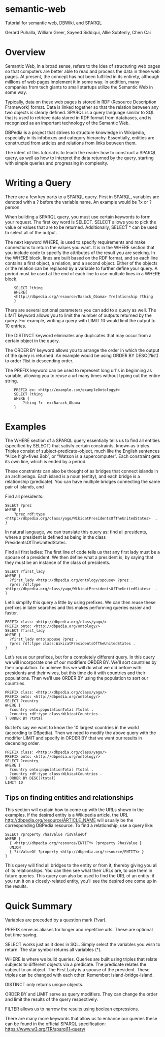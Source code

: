 # semantic-web

Tutorial for semantic web, DBWiki, and SPARQL

Gerard Puhalla,
William Greer,
Sayeed Siddiqui,
Allie Subtenly,
Chen Cai

# Overview

Semantic Web, in a broad sense, refers to the idea of structuring web pages so that computers are better able to read and process the data in these web pages. At present, the concept has not been fulfilled in its entirety, although millions of web pages implement it in some way. In addition, many companies from tech giants to small startups utilize the Semantic Web in some way.

Typically, data on these web pages is stored in RDF (Resource Description Framework) format. Data is linked together so that the relation between any two objects is clearly defined. SPARQL is a query language similar to SQL that is used to retrieve data stored in RDF format from databases, and is recognized as an important technology of the Semantic Web.

DBPedia is a project that strives to structure knowledge in Wikipedia, especially in its infoboxes and category hierarchy. Essentially, entities are constructed from articles and relations from links between them.

The intent of this tutorial is to teach the reader how to construct a SPARQL query, as well as how to interpret the data returned by the query, starting with simple queries and progressing in complexity. 

# Writing a Query

There are a few key parts to a SPARQL query. First in SPARQL, variables are denoted with a ? before the variable name. An example would be ?x or ?person. 

When building a SPARQL query, you must use certain keywords to form your request. The first key word is SELECT. SELECT allows you to pick the value or values that are to be returned. Additionally, SELECT \* can be used to select all of the output. 

The next keyword WHERE, is used to specify requirements and make connections to return the values you want. It is in the WHERE section that you include code to specify the attributes of the result you are seeking. In the WHERE block, lines are built based on the RDF format, and so each line contains a first object, a relation, and a second object. Either of the objects or the relation can be replaced by a variable to further define your query. A period must be used at the end of each line to use multiple lines in a WHERE block.
```		
	SELECT ?thing
	WHERE{
	<http://dbpedia.org/resource/Barack_Obama> ?relationship ?thing
	}
```	
There are several optional parameters you can add to a query as well.
The LIMIT keyword allows you to limit the number of outputs returned by the query. For example, writing a query with LIMIT 10 would limit the output to 10 entries.

The DISTINCT keyword eliminates any duplicates that may occur from a certain object in the query.

The ORDER BY keyword allows you to arrange the order in which the output of the query is returned. An example would be using ORDER BY DESC(?list) to order ?list in descending order.

The PREFIX keyword can be used to represent long url's in beginning as variable, allowing you to reuse a url many times without typing out the entire string.
```	    
	PREFIX ex: <http://example.com/exampleOntology#>
	SELECT ?thing
	WHERE {
	    ?thing ?x  ex:Barack_Obama
	}
```

# Examples  

The WHERE section of a SPARQL query essentially tells us to find all entities (specified by SELECT) that satisfy certain constraints, known as triples. Triples consist of subject-predicate-object, much like the English sentences “Alice high-fives Bob”, or “Watson is a supercomputer”. Each constraint gets its own line, which is ended by a period.

These constraints can also be thought of as bridges that connect islands in an archipelago. Each island is a noun (entity), and each bridge is a relationship (predicate). You can have multiple bridges connecting the same pair of islands, and 

Find all presidents:
    
    SELECT ?prez
    WHERE {
    	?prez rdf:type <http://dbpedia.org/class/yago/WikicatPresidentsOfTheUnitedStates>  . 
    }
    
In natural language, we can translate this query as: find all presidents, where a president is defined as being in the class PresidentsOfTheUnitedStates.

Find all first ladies:
The first line of code tells us that any first lady must be a spouse of a president. We then define what a president is, by saying that they must be an instance of the class of presidents.

    SELECT ?first_lady
    WHERE {
      ?first_lady <http://dbpedia.org/ontology/spouse> ?prez .
      ?prez rdf:type <http://dbpedia.org/class/yago/WikicatPresidentsOfTheUnitedStates>  . 
    }

Let’s simplify this query a little by using prefixes. We can then reuse these prefixes in later searches and this makes performing queries easier and faster.

    PREFIX class: <http://dbpedia.org/class/yago/>
    PREFIX onto: <http://dbpedia.org/ontology/>
    SELECT ?first_lady
    WHERE {
      ?first_lady onto:spouse ?prez .
      ?prez rdf:type class:WikicatPresidentsOfTheUnitedStates . 
    }

Let’s reuse our prefixes, but for a completely different query. In this query we will incorporate one of our modifiers ORDER BY. We’ll sort countries by their population. To achieve this we will do what we did before with presidents and their wives, but this time do it with countries and their populations. Then we’ll use ORDER BY using the population to sort our countries.

    PREFIX class: <http://dbpedia.org/class/yago/>
    PREFIX onto: <http://dbpedia.org/ontology/>
    SELECT ?country
    WHERE {
      ?country onto:populationTotal ?total .
      ?country rdf:type class:WikicatCountries . 
    } ORDER BY ?total

But let’s say we want to know the 10 largest countries in the world (according to DBpedia). Then we need to modify the above query with the modifier LIMIT and specify in ORDER BY that we want our results in decending order.

    PREFIX class: <http://dbpedia.org/class/yago/>
    PREFIX onto: <http://dbpedia.org/ontology/>
    SELECT ?country
    WHERE {
      ?country onto:populationTotal ?total .
      ?country rdf:type class:WikicatCountries . 
    } ORDER BY DESC(?total)
    LIMIT 10

## Tips on finding entities and relationships

This section will explain how to come up with the URLs shown in the examples. If the desired entity is a Wikipedia article, the URL <http://dbpedia.org/resource/ARTICLE_NAME> will usually be the corresponding DBPedia resource. To find a relationship, use a query like:

    SELECT ?property ?hasValue ?isValueOf
    WHERE {
      { <http://dbpedia.org/resource/ENTITY> ?property ?hasValue }
      UNION
      { ?isValueOf ?property <http://dbpedia.org/resource/ENTITY> }
    }

This query will find all bridges to the entity or from it, thereby giving you all of its relationships. You can then see what their URLs are, to use them in future queries. This query can also be used to find the URL of an entity: if you run it on a closely-related entity, you'll see the desired one come up in the results.

# Quick Summary

Variables are preceded by a question mark (?var).

PREFIX serve as aliases for longer and repetitive urls. These are optional but time saving. 

SELECT works just as it does in SQL. Simply select the variables you wish to return. The star symbol returns all variables (*).

WHERE is where we build queries. Queries are built using triples that relate subjects to different objects via a predicate. The predicate relates the subject to an object. The First Lady is a spouse of the president. These triples can be changed with each other. Remember: island-bridge-island.

DISTINCT only returns unique objects.

ORDER BY and LIMIT serve as query modifiers. They can change the order and limit the results of the query respectively.

FILTER allows us to narrow the results using boolean expressions.

There are many more keywords that allow us to enhance our queries these can be found in the official SPARQL specification:
https://www.w3.org/TR/sparql11-query/




